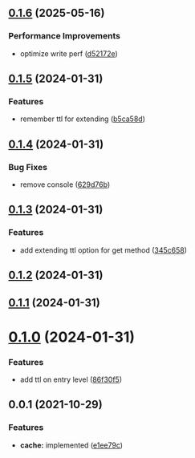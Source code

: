 ## [0.1.6](https://github.com/prostojs/cache/compare/v0.1.5...v0.1.6) (2025-05-16)


### Performance Improvements

* optimize write perf ([d52172e](https://github.com/prostojs/cache/commit/d52172e7495795d9c2b2ae80ec21fe8e0068661a))



## [0.1.5](https://github.com/prostojs/cache/compare/v0.1.4...v0.1.5) (2024-01-31)


### Features

* remember ttl for extending ([b5ca58d](https://github.com/prostojs/cache/commit/b5ca58da82783a86d336fb0bc596cb1abc6e8273))



## [0.1.4](https://github.com/prostojs/cache/compare/v0.1.3...v0.1.4) (2024-01-31)


### Bug Fixes

* remove console ([629d76b](https://github.com/prostojs/cache/commit/629d76b3b96eb45ecee534c3918eb529b6454d8b))



## [0.1.3](https://github.com/prostojs/cache/compare/v0.1.2...v0.1.3) (2024-01-31)


### Features

* add extending ttl option for get method ([345c658](https://github.com/prostojs/cache/commit/345c658db6e5695c47521386ca80de4246e98a74))



## [0.1.2](https://github.com/prostojs/cache/compare/v0.1.1...v0.1.2) (2024-01-31)



## [0.1.1](https://github.com/prostojs/cache/compare/v0.1.0...v0.1.1) (2024-01-31)



# [0.1.0](https://github.com/prostojs/cache/compare/v0.0.1...v0.1.0) (2024-01-31)


### Features

* add ttl on entry level ([86f30f5](https://github.com/prostojs/cache/commit/86f30f5a61183c86b775b65b1aa18870fd86a348))



## 0.0.1 (2021-10-29)

### Features

- **cache:** implemented ([e1ee79c](https://github.com/prostojs/cache/commit/e1ee79c3a05283575d8e1c747579ca2a12054bf9))
